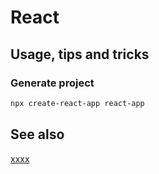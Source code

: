 # React

## Usage, tips and tricks

### Generate project

```sh
npx create-react-app react-app
```

## See also

[xxxx](http://yyyyy)
